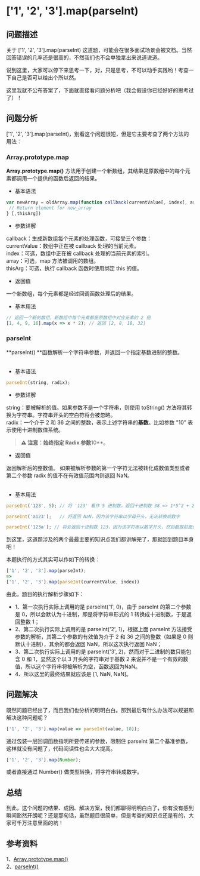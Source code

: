 # [&#39;1&#39;, &#39;2&#39;, &#39;3&#39;].map(parseInt)

<a name="254dd6d2"></a>

## 问题描述

关于 ['1', '2', '3'].map(parseInt) 这道题，可能会在很多面试场景会被文档。当然回答错误的几率还是很高的，不然我们也不会单独拿出来说道说道。

说到这里，大家可以停下来思考一下，对，只是思考，不可以动手实践哟！考查一下自己是否可以给出个所以然。

这里我就不公布答案了，下面就直接看问题分析吧（我会假设你已经好好的思考过了）！

<a name="094c47ac"></a>
## 问题分析

['1', '2', '3'].map(parseInt)，别看这个问题很短，但是它主要考查了两个方法的用法：

<a name="Array.prototype.map"></a>
### Array.prototype.map

**Array.prototype.map()** 方法用于创建一个新数组，其结果是原数组中的每个元素都调用一个提供的函数后返回的结果。

* 基本语法

```javascript
var newArray = oldArray.map(function callback(currentValue[, index[, array]]) {
 // Return element for new_array 
} [,thisArg])
```

* 参数详解

callback：生成新数组每个元素的处理函数，可接受三个参数：<br />currentValue：数组中正在被 callback 处理的当前元素。<br />index：可选，数组中正在被 callback 处理的当前元素的索引。<br />array：可选，map 方法被调用的数组。<br />thisArg：可选，执行 callback 函数时使用绑定 this 的值。

* 返回值

一个新数组，每个元素都是经过回调函数处理后的结果。

* 基本用法

```javascript
// 返回一个新的数组，新数组中每个元素都是原数组中对应元素的 2 倍
[1, 4, 9, 16].map(x => x * 2); // 返回 [2, 8, 18, 32]
```

<a name="parseInt"></a>
### parseInt

**parseInt() **函数解析一个字符串参数，并返回一个指定基数进制的整数。<br /><br />
* 基本语法

```javascript
parseInt(string, radix);
```

* 参数详解

string：要被解析的值。如果参数不是一个字符串，则使用 toString() 方法将其转换为字符串。字符串开头的空白符将会被忽略。<br />radix：一个介于 2 和 36 之间的整数，表示上述字符串的**基数**。比如参数 "10" 表示使用十进制数值系统。

> **⚠️ 注意：始终指定 Radix 参数**10**。


* 返回值

返回解析后的整数值。 如果被解析参数的第一个字符无法被转化成数值类型或者第二个参数 radix 的值不在有效值范围内则返回 NaN。<br /><br />
* 基本用法

```javascript
parseInt('123', 5); // 将 '123' 看作 5 进制数，返回十进制数 38 => 1*5^2 + 2*5^1 + 3*5^0 = 38

parseInt('a123');	// 将返回 NaN，因为该字符串以字母开头，无法转换成数字

parseInt('123a'); // 将会返回十进制数 123，因为该字符串以数字开头，然后截取前面连续的数字串，由于第二个参数没有传，所以默认返回 10 进制数值
```

到这里，这道题涉及的两个最最主要的知识点我们都讲解完了，那就回到题目本身吧！

本题执行的方式其实可以作如下的转换：

```javascript
['1', '2', '3'].map(parseInt);
=>
['1', '2', '3'].map(parseInt(currentValue, index))
```

由此，题目的执行解析步骤如下：

* 1、第一次执行实际上调用的是 parseInt('1', 0)，由于 parseInt 的第二个参数是 0，所以会默认为十进制，即是将字符串形式的 1 转换成十进制数，于是返回整数 1；
* 2、第二次执行实际上调用的是 parseInt('2', 1)，根据上面 parseInt 方法接受参数的解析，其第二个参数的有效值为介于 2 和 36 之间的整数（如果是 0 则默认十进制），其余的都会返回 NaN，所以这次执行返回 NaN；
* 3、第二次执行实际上调用的是 parseInt('3', 2)，然而对于二进制的数只能包含 0 和 1，显然这个以 3 开头的字符串对于基数 2 来说并不是一个有效的数值，所以这个字符串将被解析为空，函数返回为NaN。
* 4、所以这里的最终结果就应该是 [1, NaN, NaN]。

<a name="520f9e6c"></a>
## 问题解决

既然问题已经出了，而且我们也分析的明明白白。那到最后有什么办法可以规避和解决这种问题呢？

```javascript
['1', '2', '3'].map(value => parseInt(value, 10));
```

通过包装一层回调函数指明所要传递的参数，限制住 parseInt 第二个基准参数，这样就没有问题了，代码阅读性也会大大提高。

```javascript
['1', '2', '3'].map(Number);
```

或者直接通过 Number() 做类型转换，将字符串转成数字。

<a name="25f9c7fa"></a>
## 总结

到此，这个问题的结果、成因、解决方案，我们都聊得明明白白了，你有没有感到瞬间豁然开朗呢？还是那句话，虽然题目很简单，但是考查的知识点还是有的，大家可千万注意里面的坑！

<a name="35808e79"></a>
## 参考资料

1、[Array.prototype.map()](https://developer.mozilla.org/zh-CN/docs/Web/JavaScript/Reference/Global_Objects/Array/map)<br />2、[parseInt()](https://developer.mozilla.org/zh-CN/docs/Web/JavaScript/Reference/Global_Objects/parseInt)